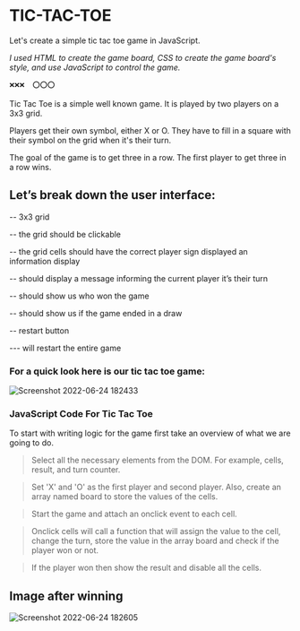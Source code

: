 # TIC-TAC-TOE

Let's create a simple tic tac toe game in JavaScript.

_I used HTML to create the game board,
CSS to create the game board's style, and use JavaScript to control the game._

`❌❌❌ 
⭕⭕⭕`

Tic Tac Toe is a simple well known game. It is played by two players on a 3x3 grid.

Players get their own symbol, either X or O. They have to fill in a square with their symbol on the grid when it's their turn.

The goal of the game is to get three in a row. The first player to get three in a row wins.

## Let’s break down the user interface:

-- 3x3 grid

-- the grid should be clickable

-- the grid cells should have the correct player sign displayed an information display

-- should display a message informing the current player it’s their turn

-- should show us who won the game

-- should show us if the game ended in a draw

-- restart button

--- will restart the entire game

### For a quick look here is our tic tac toe game:

![Screenshot 2022-06-24 182433](https://user-images.githubusercontent.com/89247662/175540202-42d32d54-2578-4db7-b763-1b7f3e362736.png)


### JavaScript Code For Tic Tac Toe
To start with writing logic for the game first take an overview of what we are going to do.

> Select all the necessary elements from the DOM. For example, cells, result, and turn counter.

> Set 'X' and 'O' as the first player and second player. Also, create an array named board to store the values of the cells.

> Start the game and attach an onclick event to each cell.

>Onclick cells will call a function that will assign the value to the cell, change the turn, store the value in the array board and check if the player won or not.

>If the player won then show the result and disable all the cells.

## Image after winning
![Screenshot 2022-06-24 182605](https://user-images.githubusercontent.com/89247662/175540470-d9cd5b4c-a831-40d9-965d-07d6a702a06f.png)

